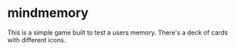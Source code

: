 # mindmemory
This is a simple game built to test a users memory. There's a deck of cards with different icons.

